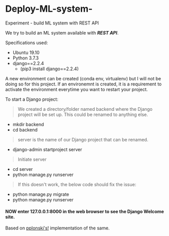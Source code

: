 # Deploy-ML-system-
Experiment - build ML system with REST API



[//]: # "Comment"
[//]: # (Comment)
[//]: # (This may be the most platform independent comment)
[comment]: <> (This is a comment, it will not be included)



We try to build an ML system available with _**REST API**_.

Specifications used:
* Ubuntu 19.10
* Python 3.7.3 
* django==2.2.4 
	* (pip3 install django==2.2.4)

A new environment can be created (conda env, virtualenv) but I will not be doing so for this project. If an environemnt is created, it is a requirement to activate the environment everytime you want to restart your project. 

To start a Django project:

> We created a directory/folder named backend where the Django project will be set up. This could be renamed to anything else.

* mkdir backend
* cd backend  <!--- change directory to project folder -->

>server is the name of our Django project that can be renamed.

* django-admin startproject server

>Initiate server

* cd server
* python manage.py runserver 

> If this doesn't work, the below code should fix the issue:

* python manage.py migrate
* python manage.py runserver

#### NOW enter 127.0.0.1:8000 in the web browser to see the Django Welcome site.







Based on [pplonski's!](https://github.com/pplonski/my_ml_service) implementation of the same. 
